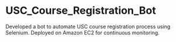 # USC_Course_Registration_Bot
Developed a bot to automate USC course registration process using Selenium. Deployed on Amazon EC2 for continuous monitoring.
